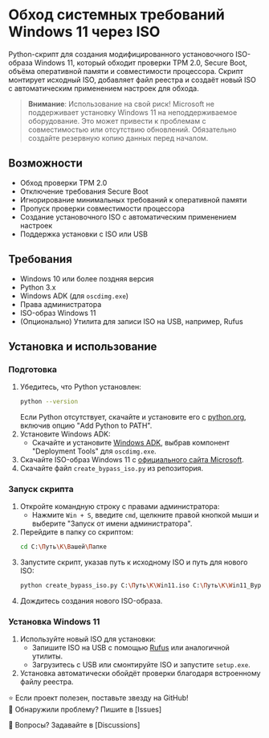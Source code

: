 
# Обход системных требований Windows 11 через ISO

Python-скрипт для создания модифицированного установочного ISO-образа Windows 11, который обходит проверки TPM 2.0, Secure Boot, объёма оперативной памяти и совместимости процессора. Скрипт монтирует исходный ISO, добавляет файл реестра и создаёт новый ISO с автоматическим применением настроек для обхода.

> **Внимание**: Использование на свой риск! Microsoft не поддерживает установку Windows 11 на неподдерживаемое оборудование. Это может привести к проблемам с совместимостью или отсутствию обновлений. Обязательно создайте резервную копию данных перед началом.

## Возможности
- Обход проверки TPM 2.0
- Отключение требования Secure Boot
- Игнорирование минимальных требований к оперативной памяти
- Пропуск проверки совместимости процессора
- Создание установочного ISO с автоматическим применением настроек
- Поддержка установки с ISO или USB

## Требования
- Windows 10 или более поздняя версия
- Python 3.x
- Windows ADK (для `oscdimg.exe`)
- Права администратора
- ISO-образ Windows 11
- (Опционально) Утилита для записи ISO на USB, например, Rufus

## Установка и использование

### Подготовка
1. Убедитесь, что Python установлен:
   ```bash
   python --version
   ```
   Если Python отсутствует, скачайте и установите его с [python.org](https://www.python.org), включив опцию "Add Python to PATH".
2. Установите Windows ADK:
   - Скачайте и установите [Windows ADK](https://learn.microsoft.com/en-us/windows-hardware/get-started/adk-install), выбрав компонент "Deployment Tools" для `oscdimg.exe`.
3. Скачайте ISO-образ Windows 11 с [официального сайта Microsoft](https://www.microsoft.com/software-download/windows11).
4. Скачайте файл `create_bypass_iso.py` из репозитория.

### Запуск скрипта
1. Откройте командную строку с правами администратора:
   - Нажмите `Win + S`, введите `cmd`, щелкните правой кнопкой мыши и выберите "Запуск от имени администратора".
2. Перейдите в папку со скриптом:
   ```bash
   cd C:\Путь\К\Вашей\Папке
   ```
3. Запустите скрипт, указав путь к исходному ISO и путь для нового ISO:
   ```bash
   python create_bypass_iso.py C:\Путь\К\Win11.iso C:\Путь\К\Win11_Bypass.iso
   ```
4. Дождитесь создания нового ISO-образа.

### Установка Windows 11
1. Используйте новый ISO для установки:
   - Запишите ISO на USB с помощью [Rufus](https://rufus.ie) или аналогичной утилиты.
   - Загрузитесь с USB или смонтируйте ISO и запустите `setup.exe`.
2. Установка автоматически обойдёт проверки благодаря встроенному файлу реестра.


⭐ Если проект полезен, поставьте звезду на GitHub!  
🐞 Обнаружили проблему? Пишите в [Issues]

💬 Вопросы? Задавайте в [Discussions]
